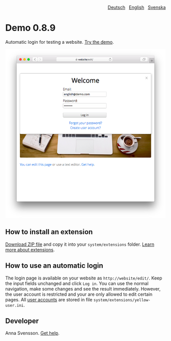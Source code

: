 <p align="right"><a href="README-de.md">Deutsch</a> &nbsp; <a href="README.md">English</a> &nbsp; <a href="README-sv.md">Svenska</a></p>

# Demo 0.8.9

Automatic login for testing a website. [Try the demo](https://datenstrom.se/yellow/demo/).

<p align="center"><img src="SCREENSHOT.png" alt="Screenshot"></p>

## How to install an extension

[Download ZIP file](https://github.com/annaesvensson/yellow-demo/archive/refs/heads/main.zip) and copy it into your `system/extensions` folder. [Learn more about extensions](https://github.com/annaesvensson/yellow-update).

## How to use an automatic login

The login page is available on your website as `http://website/edit/`. Keep the input fields unchanged and click `Log in`. You can use the normal navigation, make some changes and see the result immediately. However, the user account is restricted and your are only allowed to edit certain pages. All [user accounts](https://github.com/annaesvensson/yellow-edit) are stored in file `system/extensions/yellow-user.ini`.

## Developer

Anna Svensson. [Get help](https://datenstrom.se/yellow/help/).
